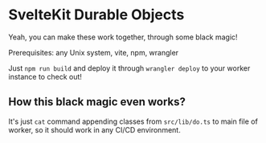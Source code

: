 # SvelteKit Durable Objects

Yeah, you can make these work together, through some black magic!

Prerequisites: any Unix system, vite, npm, wrangler

Just `npm run build` and deploy it through `wrangler deploy` to your worker instance to check out!

## How this black magic even works?

It's just `cat` command appending classes from `src/lib/do.ts` to main file of worker, so it should work in any CI/CD environment.